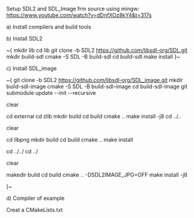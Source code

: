 
Setup SDL2 and SDL_Image frm source using mingw:
https://www.youtube.com/watch?v=dDnfXOz8kY4&t=317s

a) Install compilers and build tools

b) Install SDL2

~{
mkdir lib
cd lib
git clone -b SDL2 https://github.com/libsdl-org/SDL.git
mkdir build-sdl
cmake -S SDL -B build-sdl
cd build-sdl
make install
}~

c) Install SDL_image

~{
git clone -b SDL2 https://github.com/libsdl-org/SDL_image.git
mkdir build-sdl-image
cmake -S SDL -B build-sdl-image
cd build-sdl-image
git submodule update --init --recursive

clear

cd external
cd zlib
mkdir build
cd build
cmake ..
make install -j8
cd ../..

clear

cd libpng
mkdir build
cd build
cmake ..
make install

cd ../../
cd ../

clear

makedir build
cd build
cmake .. -DSDL2IMAGE_JPG=OFF
make install -j8

}~

d) Compiler of example

Creat a CMakeLists.txt


